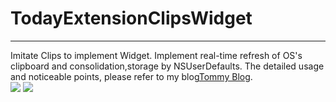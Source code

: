 # TodayExtensionClipsWidget
---  
Imitate Clips to implement Widget.
Implement real-time refresh of OS's clipboard and consolidation,storage by NSUserDefaults.
The detailed usage and noticeable points, please refer to my blog[Tommy Blog](http://conanmthu.github.io/2014/11/02/widget/).  
![](http://hmtphoto.qiniudn.com/clipswidget.gif) ![](http://hmtphoto.qiniudn.com/clipswidget2.gif)
